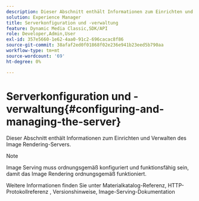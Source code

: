 ```yaml
---
description: Dieser Abschnitt enthält Informationen zum Einrichten und Verwalten des Image Rendering-Servers.
solution: Experience Manager
title: Serverkonfiguration und -verwaltung
feature: Dynamic Media Classic,SDK/API
role: Developer,Admin,User
exl-id: 357e5660-1e62-4aa0-91c2-696cacac8f86
source-git-commit: 38afaf2ed0f01868f02e236e941b23eed5b790aa
workflow-type: tm+mt
source-wordcount: '69'
ht-degree: 0%

---
```


# Serverkonfiguration und -verwaltung{#configuring-and-managing-the-server}

Dieser Abschnitt enthält Informationen zum Einrichten und Verwalten des Image Rendering-Servers.

>[!NOTE]
>
>Image Serving muss ordnungsgemäß konfiguriert und funktionsfähig sein, damit das Image Rendering ordnungsgemäß funktioniert.

Weitere Informationen finden Sie unter Materialkatalog-Referenz, HTTP-Protokollreferenz , Versionshinweise, Image-Serving-Dokumentation
